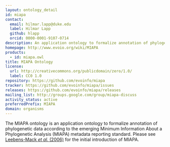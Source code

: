 ```yaml
---
layout: ontology_detail
id: miapa
contact:
  email: hilmar.lapp@duke.edu
  label: Hilmar Lapp
  github: hlapp
  orcid: 0000-0001-9107-0714
description: An application ontology to formalize annotation of phylogenetic data.
homepage: http://www.evoio.org/wiki/MIAPA
products:
  - id: miapa.owl
title: MIAPA Ontology
license:
  url: http://creativecommons.org/publicdomain/zero/1.0/
  label: CC0 1.0
repository: https://github.com/evoinfo/miapa
tracker: https://github.com/evoinfo/miapa/issues
releases: https://github.com/evoinfo/miapa/releases
mailing_list: http://groups.google.com/group/miapa-discuss
activity_status: active
preferredPrefix: MIAPA
domain: organisms
---
```


The MIAPA ontology is an application ontology to formalize annotation of phylogenetic data according to the emerging Minimum Information About a Phylogenetic Analysis (MIAPA) metadata reporting standard. Please see [Leebens-Mack _et al._ (2006)](https://doi.org/10.1089/omi.2006.10.231) for the initial introduction of MIAPA.
